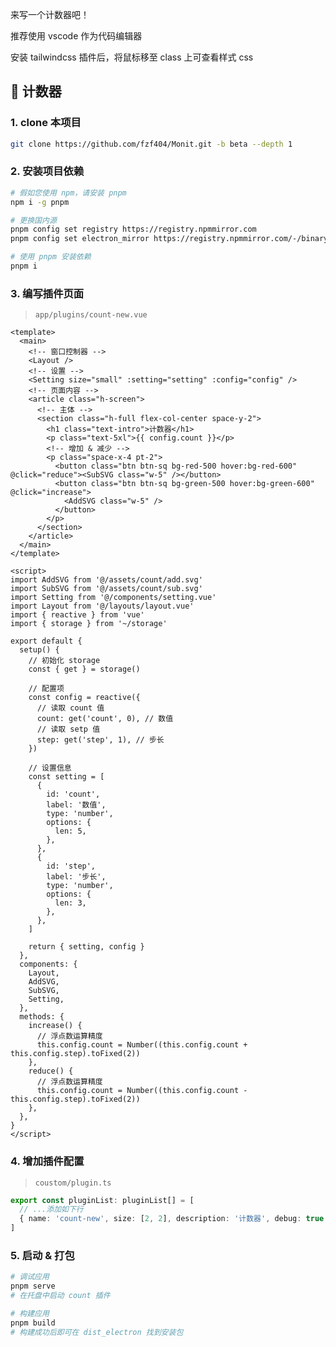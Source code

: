 <!--
 * @Author: fzf404
 * @Date: 2022-08-15 23:02:16
 * @LastEditors: fzf404 nmdfzf404@163.com
 * @LastEditTime: 2022-08-15 23:03:13
 * @Description: Monit 插件开发
-->

来写一个计数器吧！

推荐使用 vscode 作为代码编辑器

安装 tailwindcss 插件后，将鼠标移至 class 上可查看样式 css

## 🚀 计数器

### 1. clone 本项目

```bash
git clone https://github.com/fzf404/Monit.git -b beta --depth 1
```

### 2. 安装项目依赖

```bash
# 假如您使用 npm，请安装 pnpm
npm i -g pnpm

# 更换国内源
pnpm config set registry https://registry.npmmirror.com
pnpm config set electron_mirror https://registry.npmmirror.com/-/binary/electron/

# 使用 pnpm 安装依赖
pnpm i
```

### 3. 编写插件页面

> `app/plugins/count-new.vue`

```vue
<template>
  <main>
    <!-- 窗口控制器 -->
    <Layout />
    <!-- 设置 -->
    <Setting size="small" :setting="setting" :config="config" />
    <!-- 页面内容 -->
    <article class="h-screen">
      <!-- 主体 -->
      <section class="h-full flex-col-center space-y-2">
        <h1 class="text-intro">计数器</h1>
        <p class="text-5xl">{{ config.count }}</p>
        <!-- 增加 & 减少 -->
        <p class="space-x-4 pt-2">
          <button class="btn btn-sq bg-red-500 hover:bg-red-600" @click="reduce"><SubSVG class="w-5" /></button>
          <button class="btn btn-sq bg-green-500 hover:bg-green-600" @click="increase">
            <AddSVG class="w-5" />
          </button>
        </p>
      </section>
    </article>
  </main>
</template>

<script>
import AddSVG from '@/assets/count/add.svg'
import SubSVG from '@/assets/count/sub.svg'
import Setting from '@/components/setting.vue'
import Layout from '@/layouts/layout.vue'
import { reactive } from 'vue'
import { storage } from '~/storage'

export default {
  setup() {
    // 初始化 storage
    const { get } = storage()

    // 配置项
    const config = reactive({
      // 读取 count 值
      count: get('count', 0), // 数值
      // 读取 setp 值
      step: get('step', 1), // 步长
    })

    // 设置信息
    const setting = [
      {
        id: 'count',
        label: '数值',
        type: 'number',
        options: {
          len: 5,
        },
      },
      {
        id: 'step',
        label: '步长',
        type: 'number',
        options: {
          len: 3,
        },
      },
    ]

    return { setting, config }
  },
  components: {
    Layout,
    AddSVG,
    SubSVG,
    Setting,
  },
  methods: {
    increase() {
      // 浮点数运算精度
      this.config.count = Number((this.config.count + this.config.step).toFixed(2))
    },
    reduce() {
      // 浮点数运算精度
      this.config.count = Number((this.config.count - this.config.step).toFixed(2))
    },
  },
}
</script>
```

### 4. 增加插件配置

> `coustom/plugin.ts`

```typescript
export const pluginList: pluginList[] = [
  // ...添加如下行
  { name: 'count-new', size: [2, 2], description: '计数器', debug: true },
]
```

### 5. 启动 & 打包

```bash
# 调试应用
pnpm serve
# 在托盘中启动 count 插件

# 构建应用
pnpm build
# 构建成功后即可在 dist_electron 找到安装包
```
